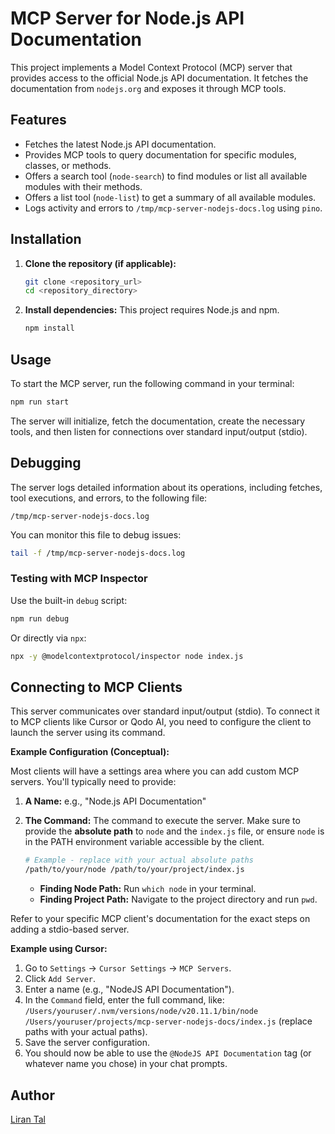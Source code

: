 # MCP Server for Node.js API Documentation

This project implements a Model Context Protocol (MCP) server that provides access to the official Node.js API documentation. It fetches the documentation from `nodejs.org` and exposes it through MCP tools.

## Features

*   Fetches the latest Node.js API documentation.
*   Provides MCP tools to query documentation for specific modules, classes, or methods.
*   Offers a search tool (`node-search`) to find modules or list all available modules with their methods.
*   Offers a list tool (`node-list`) to get a summary of all available modules.
*   Logs activity and errors to `/tmp/mcp-server-nodejs-docs.log` using `pino`.

## Installation

1.  **Clone the repository (if applicable):**
    ```bash
    git clone <repository_url>
    cd <repository_directory>
    ```
2.  **Install dependencies:**
    This project requires Node.js and npm.
    ```bash
    npm install
    ```

## Usage

To start the MCP server, run the following command in your terminal:

```bash
npm run start
```

The server will initialize, fetch the documentation, create the necessary tools, and then listen for connections over standard input/output (stdio).

## Debugging

The server logs detailed information about its operations, including fetches, tool executions, and errors, to the following file:

```
/tmp/mcp-server-nodejs-docs.log
```

You can monitor this file to debug issues:

```bash
tail -f /tmp/mcp-server-nodejs-docs.log
```

### Testing with MCP Inspector

Use the built-in `debug` script:

```bash
npm run debug
```

Or directly via `npx`:

```bash
npx -y @modelcontextprotocol/inspector node index.js
```

## Connecting to MCP Clients

This server communicates over standard input/output (stdio). To connect it to MCP clients like Cursor or Qodo AI, you need to configure the client to launch the server using its command.

**Example Configuration (Conceptual):**

Most clients will have a settings area where you can add custom MCP servers. You'll typically need to provide:

1.  **A Name:** e.g., "Node.js API Documentation"
2.  **The Command:** The command to execute the server. Make sure to provide the **absolute path** to `node` and the `index.js` file, or ensure `node` is in the PATH environment variable accessible by the client.

    ```bash
    # Example - replace with your actual absolute paths
    /path/to/your/node /path/to/your/project/index.js
    ```

    *   **Finding Node Path:** Run `which node` in your terminal.
    *   **Finding Project Path:** Navigate to the project directory and run `pwd`.

Refer to your specific MCP client's documentation for the exact steps on adding a stdio-based server.

**Example using Cursor:**

1.  Go to `Settings` -> `Cursor Settings` -> `MCP Servers`.
2.  Click `Add Server`.
3.  Enter a name (e.g., "NodeJS API Documentation").
4.  In the `Command` field, enter the full command, like: `/Users/youruser/.nvm/versions/node/v20.11.1/bin/node /Users/youruser/projects/mcp-server-nodejs-docs/index.js` (replace paths with your actual paths).
5.  Save the server configuration.
6.  You should now be able to use the `@NodeJS API Documentation` tag (or whatever name you chose) in your chat prompts. 

## Author

[Liran Tal](https://github.com/lirantal)